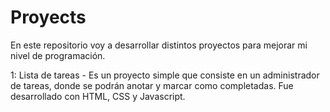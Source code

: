 # Proyects
En este repositorio voy a desarrollar distintos proyectos para mejorar mi nivel de programación.

1: Lista de tareas - Es un proyecto simple que consiste en un administrador de tareas, donde se podrán anotar y marcar como completadas. Fue desarrollado con HTML, CSS y Javascript.
